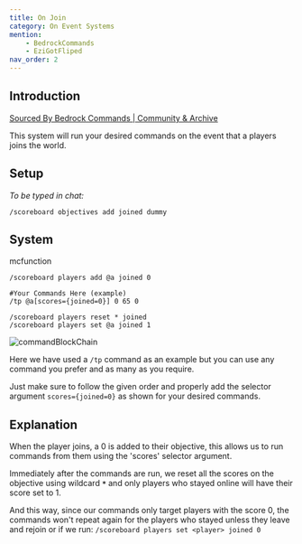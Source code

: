```yaml
---
title: On Join
category: On Event Systems
mention:
    - BedrockCommands
    - EziGotFliped
nav_order: 2
---
```


## Introduction

[Sourced By Bedrock Commands | Community & Archive](https://discord.gg/SYstTYx5G5)

This system will run your desired commands on the event that a players joins the world.

## Setup

*To be typed in chat:*

`/scoreboard objectives add joined dummy`

## System

<CodeHeader>mcfunction</CodeHeader>

```
/scoreboard players add @a joined 0

#Your Commands Here (example)
/tp @a[scores={joined=0}] 0 65 0

/scoreboard players reset * joined
/scoreboard players set @a joined 1
```

![commandBlockChain](/assets/images/commands/commandBlockChain.png)

Here we have used a `/tp` command as an example but you can use any command you prefer and as many as you require.

Just make sure to follow the given order and properly add the selector argument ` scores={joined=0} ` as shown for your desired commands.

## Explanation

When the player joins, a 0 is added to their objective, this allows us to run commands from them using the 'scores' selector argument.

Immediately after the commands are run, we reset all the scores on the objective using wildcard **` * `** and only players who stayed online will have their score set to 1.

And this way, since our commands only target players with the score 0, the commands won't repeat again for the players who stayed unless they leave and rejoin or if we run:
`/scoreboard players set <player> joined 0`